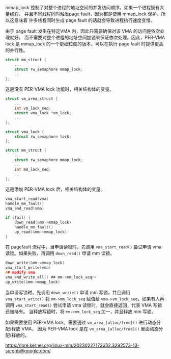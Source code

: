 mmap_lock 控制了对整个进程的地址空间的并发访问顺序。如果一个进程拥有大量线程，
并且不同线程同时触发page fault，因为都是使用 mmap_lock 保护，所以这意味着
许多线程同时生成 page fault 的话就会导致进程执行速度变慢。

由于 page fault 发生在特定VMA 内，因此只需要确保对该 VMA 的访问是依次处理就好，
而不需要对整个进程的地址空间加锁来保证依次处理。因此，PER-VMA lock 是 mmap_lock
的一个更细粒度的版本，可以在执行 page fault 时提供更高的并行性。

```c
struct mm_struct {
    ...
    struct rw_semaphore mmap_lock;
    ...
};
```

这是没有 PER-VMA lock 功能时，相关结构体的变量。

```c
struct vm_area_struct {
    ...
    int vm_lock_seq;
    struct vma_lock *vm_lock;
    ...
};

struct vma_lock {
    struct rw_semaphore lock;
};

struct mm_struct {
    ...
    struct rw_semaphore mmap_lock;
    ...
    int mm_lock_seq;
    ...
};
```

这是添加 PER-VMA lock 后，相关结构体的变量。

```c
vma_start_read(vma)
handle_mm_fault()
vma_end_read(vma)

if (fail) {
    down_read(&mm->mmap_lock)
    handle_mm_fault()
    up_read(&mm->mmap_lock)
}
```

在 pagefault 流程中，当申请读锁时，先调用 `vma_start_read()` 尝试申请
vma 读锁。如果失败，再调用 `down_read()` 申请 mm 读锁。

```c
down_write(&mm->mmap_lock)
vma_start_write(vma)
## modify vma
vma_end_write_all() ## mm->mm_lock_seq++
up_write(&mm->mmap_lock)
```

当申请写锁时，先调用 `down_write()` 申请 mm 写锁，并且调用 `vma_start_write()`
将 `mm->mm_lock_seq` 赋值给 `vma->vm_lock_seq`，如果有人再调用 `vma_start_read()`
尝试申请 vma 读锁时，就会直接返回，代表 VMA 写锁还被持有。
当释放写锁时，将 `mm->mm_lock_seq` 加一，并且释放 mm 写锁。

如果需要使用 PER-VMA lock，需要通过 `vm_area_[alloc/free]()` 进行动态分配/释放 VMA，
因为 PER-VMA lock 是在 `vm_area_[alloc/free]()` 里面动态分配/释放的。

https://lore.kernel.org/linux-mm/20230227173632.3292573-13-surenb@google.com/

